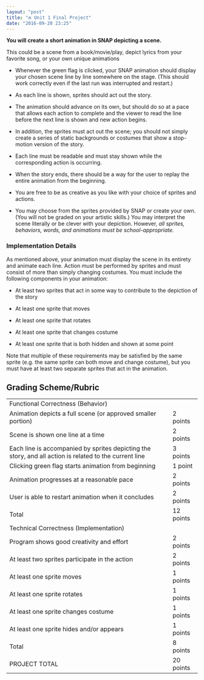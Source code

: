 ```yaml
---
layout: "post"
title: "🔚 Unit 1 Final Project"
date: "2016-09-20 23:25"
---
```


**You will create a short animation in SNAP depicting a scene.**

This could be a scene from a book/movie/play, depict lyrics from your favorite song, or your own unique animations

* Whenever the green flag is clicked, your SNAP animation should display your chosen scene line by line somewhere on the stage. (This should work correctly even if the last run was interrupted and restart.)

* As each line is shown, sprites should act out the story.

* The animation should advance on its own, but should do so at a pace that allows each action to complete and the viewer to read the line before the next line is shown and new action begins.

* In addition, the sprites must act out the scene; you should not simply create a series of static backgrounds or costumes that show a stop-motion version of the story.

* Each line must be readable and must stay shown while the corresponding action is occurring.

* When the story ends, there should be a way for the user to replay the entire animation from the beginning.

* You are free to be as creative as you like with your choice of sprites and actions.

* You may choose from the sprites provided by SNAP or create your own. (You will not be graded on your artistic skills.) You may interpret the scene literally or be clever with your depiction. However, *all sprites, behaviors, words, and animations must be school-appropriate.*

### **Implementation Details**

As mentioned above, your animation must display the scene in its entirety and animate each line. Action must be performed by sprites and must consist of more than simply changing costumes. You must include the following components in your animation:

* At least two sprites that act in some way to contribute to the depiction of the story

* At least one sprite that moves

* At least one sprite that rotates

* At least one sprite that changes costume

* At least one sprite that is both hidden and shown at some point

Note that multiple of these requirements may be satisfied by the same sprite (e.g. the same sprite can both move and change costume), but you must have at least two separate sprites that act in the animation.

## Grading Scheme/Rubric

<table>
  <tr>
    <td>Functional Correctness (Behavior)</td>
    <td></td>
  </tr>
  <tr>
    <td>Animation depicts a full scene (or approved smaller portion)</td>
    <td>2 points</td>
  </tr>
  <tr>
    <td>Scene is shown one line at a time</td>
    <td>2 points</td>
  </tr>
  <tr>
    <td>Each line is accompanied by sprites depicting the story, and all action is related to the current line</td>
    <td>3 points</td>
  </tr>
  <tr>
    <td>Clicking green flag starts animation from beginning</td>
    <td>1 point</td>
  </tr>
  <tr>
    <td>Animation progresses at a reasonable pace</td>
    <td>2 points</td>
  </tr>
  <tr>
    <td>User is able to restart animation when it concludes</td>
    <td>2 points</td>
  </tr>
  <tr>
    <td>Total</td>
    <td>12 points</td>
  </tr>
  <tr>
    <td>Technical Correctness (Implementation)</td>
    <td></td>
  </tr>
  <tr>
    <td>Program shows good creativity and effort</td>
    <td>2 points</td>
  </tr>
  <tr>
    <td>At least two sprites participate in the action</td>
    <td>2 points</td>
  </tr>
  <tr>
    <td>At least one sprite moves</td>
    <td>1 points</td>
  </tr>
  <tr>
    <td>At least one sprite rotates</td>
    <td>1 points</td>
  </tr>
  <tr>
    <td>At least one sprite changes costume</td>
    <td>1 points</td>
  </tr>
  <tr>
    <td>At least one sprite hides and/or appears</td>
    <td>1 points</td>
  </tr>
  <tr>
    <td>Total</td>
    <td>8 points</td>
  </tr>
  <tr>
    <td>PROJECT TOTAL</td>
    <td>20 points</td>
  </tr>
</table>
